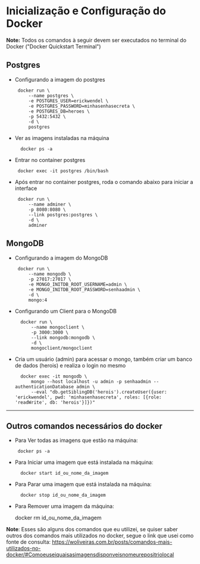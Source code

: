# Inicialização e Configuração do Docker

**Note:** Todos os comandos à seguir devem ser executados no terminal do Docker ("Docker Quickstart Terminal")

## Postgres 

-  Configurando a imagem do postgres

        docker run \
            --name postgres \
            -e POSTGRES_USER=erickwendel \
            -e POSTGRES_PASSWORD=minhasenhasecreta \
            -e POSTGRES_DB=heroes \
            -p 5432:5432 \
            -d \
            postgres


- Ver as imagens instaladas na máquina
    
        docker ps -a


- Entrar no container postgres
    
       docker exec -it postgres /bin/bash

-  Após entrar no container postgres, roda o comando abaixo para iniciar a interface
   
        docker run \
            --name adminer \
            -p 8080:8080 \
            --link postgres:postgres \
            -d \
            adminer

## MongoDB

-  Configurando a imagem do MongoDB

        docker run \
            --name mongodb \
            -p 27017:27017 \
            -e MONGO_INITDB_ROOT_USERNAME=admin \
            -e MONGO_INITDB_ROOT_PASSWORD=senhaadmin \
            -d \
            mongo:4


- Configurando um Client para o MongoDB
  
        docker run \
            --name mongoclient \
            -p 3000:3000 \
            --link mongodb:mongodb \
            -d \
            mongoclient/mongoclient

- Cria um usuário (admin) para acessar o mongo, também criar um banco de dados (herois) e realiza o login no mesmo
    
        docker exec -it mongodb \
            mongo --host localhost -u admin -p senhaadmin --authenticationDatabase admin \
            --eval "db.getSiblingDB('herois').createUser({user: 'erickwendel', pwd: 'minhasenhasecreta', roles: [{role: 'readWrite', db: 'herois'}]})"

---

## Outros comandos necessários do docker

- Para Ver todas as imagens que estão na máquina:

       docker ps -a

- Para Iniciar uma imagem que está instalada na máquina:

        docker start id_ou_nome_da_imagem 

- Para Parar uma imagem que está instalada na máquina:
        
        docker stop id_ou_nome_da_imagem

- Para Remover uma imagem da máquina:

     docker rm id_ou_nome_da_imagem

**Note**: Esses são alguns dos comandos que eu utilizei, se quiser saber outros dos comandos mais utilizados no docker, segue o link que usei como fonte de consulta: <https://woliveiras.com.br/posts/comandos-mais-utilizados-no-docker/#Comoeuseiquaisasimagensdisponveisnomeurepositriolocal>